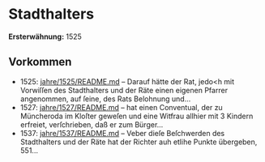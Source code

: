# Stadthalters

**Ersterwähnung:** 1525

## Vorkommen
- 1525: [jahre/1525/README.md](../jahre/1525/README.md) – Darauf hätte
der Rat, jedo<h mit Vorwiſſen des Stadthalters und der
Räte einen eigenen Pfarrer angenommen, auf ſeine, des
Rats Belohnung und...
- 1527: [jahre/1527/README.md](../jahre/1527/README.md) – hat einen
Conventual, der zu Müncheroda im Kloſter geweſen und
eine Witfrau allhier mit 3 Kindern erfreiet, verſchrieben,
daß er zum Bürger...
- 1537: [jahre/1537/README.md](../jahre/1537/README.md) – Veber dieſe Beſchwerden des Stadthalters und der
Räte hat der Richter auh etlihe Punkte übergeben,
551...
